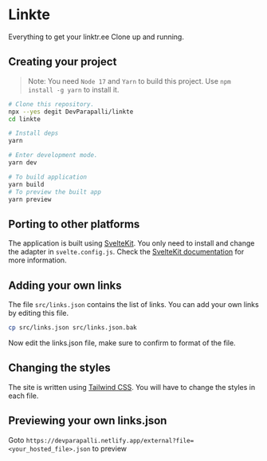 # Linkte

Everything to get your linktr.ee Clone up and running.

## Creating your project

> Note: You need `Node 17` and `Yarn` to build this project. Use `npm install -g yarn` to install it.

```bash
# Clone this repository.
npx --yes degit DevParapalli/linkte
cd linkte

# Install deps
yarn

# Enter development mode.
yarn dev

# To build application
yarn build
# To preview the built app
yarn preview
```

## Porting to other platforms

The application is built using [SvelteKit](https://kit.svelte.dev/). You only need to install and change the adapter in `svelte.config.js`. Check the [SvelteKit documentation](https://kit.svelte.dev/docs#adapters) for more information.

## Adding your own links

The file `src/links.json` contains the list of links. You can add your own links by editing this file.

```bash
cp src/links.json src/links.json.bak
```

Now edit the links.json file, make sure to confirm to format of the file.

## Changing the styles

The site is written using [Tailwind CSS](https://tailwindcss.com/). You will have to change the styles in each file.

## Previewing your own links.json

Goto `https://devparapalli.netlify.app/external?file=<your_hosted_file>.json` to preview
